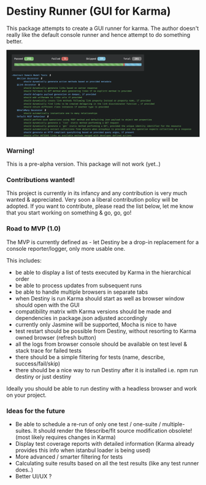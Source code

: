 # Destiny Runner (GUI for Karma)


This package attempts to create a GUI runner for karma. The author doesn't  really like the default console runner and hence attempt to do something better.

![Screen from Destiny](https://raw.githubusercontent.com/kubal5003/destiny-runner/master/destiny-screen.png)

### Warning!
This is a pre-alpha version. This package will not work (yet..)

### Contributions wanted!

This project is currently in its infancy and any contribution is very much wanted & appreciated. Very soon a liberal contribution policy will be adopted.
If you want to contribute, please read the list below, let me know that you start working on something & go, go, go!


### Road to MVP (1.0)

The MVP is currently defined as - let Destiny be a drop-in replacement for a console reporter/logger, only more usable one.

This includes:

 - be able to display a list of tests executed by Karma in the hierarchical order
 - be able to process updates from subsequent runs
 - be able to handle multiple browsers in separate tabs
 - when Destiny is run Karma should start as well as browser window should open with the GUI
 - compatibility matrix with Karma versions should be made and dependencies in package.json adjusted accordingly
 - currently only Jasmine will be supported, Mocha is nice to have
 - test restart should be possible from Destiny, without resorting to Karma owned browser (refresh button)
 - all the logs from browser console should be available on test level & stack trace for failed tests
 - there should be a simple filtering for tests (name, describe, success/fail/skip)
 - there should be a nice way to run Destiny after it is installed i.e. npm run destiny or just destiny
 
 
 Ideally you should be able to run destiny with a headless browser and work on your project.
 
 
 ### Ideas for the future
  
  - Be able to schedule a re-run of only one test / one-suite / multiple-suites. It should render the fdescribe/fit source modification obsolete!
  (most likely requires changes in Karma)
  - Display test coverage reports with detailed information (Karma already provides this info when istanbul loader is being used)
  - More advanced / smarter filtering for tests
  - Calculating suite results based on all the test results (like any test runner does..)
  - Better UI/UX ?
  
 
 